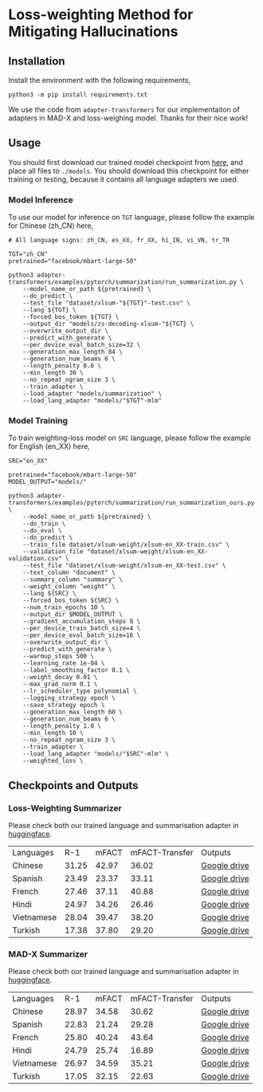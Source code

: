 # Loss-weighting Method for Mitigating Hallucinations

## Installation

Install the environment with the following requirements,

```
python3 -m pip install requirements.txt
```

We use the code from `adapter-transformers` for our implementaiton of adapters in MAD-X and loss-weighing model. Thanks for their nice work!

## Usage

You should first download our trained model checkpoint from [here](#checkpoints-and-outputs), and place all files to `./models`. You should download this checkpoint for either training or testing, because it contains all language adapters we used.

### Model Inference

To use our model for inference on `TGT` language, please follow the example for Chinese (zh_CN) here,

```
# All language signs: zh_CN, es_XX, fr_XX, hi_IN, vi_VN, tr_TR

TGT="zh_CN"
pretrained="facebook/mbart-large-50"

python3 adapter-transformers/examples/pytorch/summarization/run_summarization.py \
    --model_name_or_path ${pretrained} \
    --do_predict \
    --test_file "dataset/xlsum-"${TGT}"-test.csv" \
    --lang ${TGT} \
    --forced_bos_token ${TGT} \
    --output_dir "models/zs-decoding-xlsum-"${TGT} \
    --overwrite_output_dir \
    --predict_with_generate \
    --per_device_eval_batch_size=32 \
    --generation_max_length 84 \
    --generation_num_beams 6 \
    --length_penalty 0.6 \
    --min_length 30 \
    --no_repeat_ngram_size 3 \
    --train_adapter \
    --load_adapter "models/summarization" \
    --load_lang_adapter "models/"$TGT"-mlm"
```

### Model Training

To train weighting-loss model on `SRC` language, please follow the example for English (en_XX) here,

```
SRC="en_XX"

pretrained="facebook/mbart-large-50"
MODEL_OUTPUT="models/"

python3 adapter-transformers/examples/pytorch/summarization/run_summarization_ours.py \
    --model_name_or_path ${pretrained} \
    --do_train \
    --do_eval \
    --do_predict \
    --train_file dataset/xlsum-weight/xlsum-en_XX-train.csv" \
    --validation_file "dataset/xlsum-weight/xlsum-en_XX-validation.csv" \
    --test_file "dataset/xlsum-weight/xlsum-en_XX-test.csv" \
    --text_column "document" \
    --summary_column "summary" \
    --weight_column "weight" \
    --lang ${SRC} \
    --forced_bos_token ${SRC} \
    --num_train_epochs 10 \
    --output_dir $MODEL_OUTPUT \
    --gradient_accumulation_steps 8 \
    --per_device_train_batch_size=4 \
    --per_device_eval_batch_size=16 \
    --overwrite_output_dir \
    --predict_with_generate \
    --warmup_steps 500 \
    --learning_rate 1e-04 \
    --label_smoothing_factor 0.1 \
    --weight_decay 0.01 \
    --max_grad_norm 0.1 \
    --lr_scheduler_type polynomial \
    --logging_strategy epoch \
    --save_strategy epoch \
    --generation_max_length 60 \
    --generation_num_beams 6 \
    --length_penalty 1.0 \
    --min_length 10 \
    --no_repeat_ngram_size 3 \
    --train_adapter \
    --load_lang_adapter "models/"$SRC"-mlm" \
    --weighted_loss \
```

## Checkpoints and Outputs

### Loss-Weighting Summarizer
Please check both our trained language and summarisation adapter in [huggingface](https://huggingface.co/yfqiu-nlp/mfact-weighted-loss).

<table>
   <tr>
      <td>Languages</td>
      <td>R-1</td>
      <td>mFACT</td>
      <td>mFACT-Transfer</td>
      <td>Outputs</td>
   </tr>
   <tr>
      <td>Chinese</td>
      <td>31.25</td>
      <td>42.97</td>
      <td>36.02</td>
      <td>
        <a href="https://drive.google.com/file/d/1oIHJMn7zwxKWrayNxiU42aduQw5QQ4hT/view?usp=share_link">
            Google drive
        </a>
      </td>
   </tr>
   <tr>
      <td>Spanish</td>
      <td>23.49</td>
      <td>23.37</td>
      <td>33.11</td>
      <td>
        <a href="https://drive.google.com/file/d/1esq1joNOu71binoFgHL7JuOrvy4JhKV0/view?usp=share_link">
            Google drive
        </a>
      </td>
   </tr>
   <tr>
      <td>French</td>
      <td>27.46</td>
      <td>37.11</td>
      <td>40.88</td>
      <td>
        <a href="https://drive.google.com/file/d/1khWkb5gKD4tdjmet9IEjEhmRM8Ik-lAF/view?usp=share_link">
            Google drive
        </a>
      </td>
   </tr>
   <tr>
      <td>Hindi</td>
      <td>24.97</td>
      <td>34.26</td>
      <td>26.46</td>
      <td>
        <a href="https://drive.google.com/file/d/1esMLR9bJKhRpcHJgZfadNz98tsWU-0F7/view?usp=share_link">
            Google drive
        </a>
      </td>
   </tr>
   <tr>
      <td>Vietnamese</td>
      <td>28.04</td>
      <td>39.47</td>
      <td>38.20</td>
      <td>
        <a href="https://drive.google.com/file/d/1sjNv70DVZJKeq_MfJecIynRPA9ucvayZ/view?usp=share_link">
            Google drive
        </a>
      </td>
   </tr>
   <tr>
      <td>Turkish</td>
      <td>17.38</td>
      <td>37.80</td>
      <td>29.20</td>
      <td>
        <a href="https://drive.google.com/file/d/1U2X5wqBoHQTipdtj-VDqMRgv9PAvOk28/view?usp=share_link">
            Google drive
        </a>
      </td>
   </tr>
</table>

### MAD-X Summarizer

Please check both our trained language and summarisation adapter in  [huggingface](https://huggingface.co/yfqiu-nlp/mfact-mad-x).

<table>
   <tr>
      <td>Languages</td>
      <td>R-1</td>
      <td>mFACT</td>
      <td>mFACT-Transfer</td>
      <td>Outputs</td>
   </tr>
   <tr>
      <td>Chinese</td>
      <td>28.97</td>
      <td>34.58</td>
      <td>30.62</td>
      <td>
        <a href="https://drive.google.com/file/d/1goEapvFahhovxtYKpDWa_5XdIPjukqwk/view?usp=share_link">
            Google drive
        </a>
      </td>
   </tr>
   <tr>
      <td>Spanish</td>
      <td>22.83</td>
      <td>21.24</td>
      <td>29.28</td>
      <td>
        <a href="https://drive.google.com/file/d/17U1YHp_QOXLWstV_EGe10lpatQoHTipp/view?usp=share_link">
            Google drive
        </a>
      </td>
   </tr>
   <tr>
      <td>French</td>
      <td>25.80</td>
      <td>40.24</td>
      <td>43.64</td>
      <td>
        <a href="https://drive.google.com/file/d/1OIOgQhU-8ajlvG-Cs0tmCoQJo-NSaTwG/view?usp=share_link">
            Google drive
        </a>
      </td>
   </tr>
   <tr>
      <td>Hindi</td>
      <td>24.79</td>
      <td>25.74</td>
      <td>16.89</td>
      <td>
        <a href="https://drive.google.com/file/d/1XXgWsamD5DwKinqFnfF_WOldzVUd2N_R/view?usp=share_link">
            Google drive
        </a>
      </td>
   </tr>
   <tr>
      <td>Vietnamese</td>
      <td>26.97</td>
      <td>34.59</td>
      <td>35.21</td>
      <td>
        <a href="https://drive.google.com/file/d/1cZJLIJrT40domeCK_PoCDmU1CM3qzByu/view?usp=share_link">
            Google drive
        </a>
      </td>
   </tr>
   <tr>
      <td>Turkish</td>
      <td>17.05</td>
      <td>32.15</td>
      <td>22.63</td>
      <td>
        <a href="https://drive.google.com/file/d/1mEya871CsO5PzQQ2MLzW-dOiJQopMQ5j/view?usp=share_link">
            Google drive
        </a>
      </td>
   </tr>
</table>
